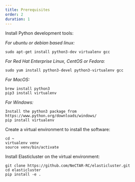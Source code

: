 ```yaml
---
title: Prerequisites
order: 2
duration: 1
---
```


Install Python development tools:

*For ubuntu or debian based linux:*
```
sudo apt-get install python3-dev virtualenv gcc
```

*For Red Hat Enterprise Linux, CentOS or Fedora:*
```
sudo yum install python3-devel python3-virtualenv gcc
```

*For MacOS:*
```
brew install python3
pip3 install virtualenv
```

*For Windows:*
```
Install the python3 package from https://www.python.org/downloads/windows/
pip install virtualenv
```

Create a virtual environment to install the software:
```
cd ~
virtualenv venv
source venv/bin/activate
```

Install Elasticluster on the virtual environment:
```
git clone https://github.com/NeCTAR-RC/elasticluster.git
cd elasticluster
pip install -e .
```